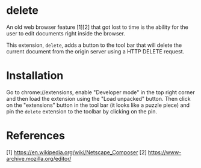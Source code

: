 # delete

An old web browser feature [1][2] that got lost to time is the ability for the user to edit documents right inside the browser.

This extension, `delete`, adds a button to the tool bar that will delete the current document from the origin server using a HTTP DELETE request.

# Installation

Go to chrome://extensions, enable "Developer mode" in the top right corner and then load the extension using the "Load unpacked" button.
Then click on the "extensions" button in the tool bar (it looks like a puzzle piece) and pin the `delete` extension to the toolbar by clicking on the pin.

# References

[1] https://en.wikipedia.org/wiki/Netscape_Composer
[2] https://www-archive.mozilla.org/editor/
